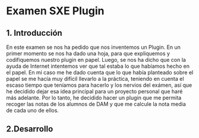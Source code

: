 # Examen SXE Plugin

##  1. Introducción

En este examen se nos ha pedido que nos inventemos un Plugin. En un primer momento se nos ha dado una hoja,
para que expliquemos y codifiquemos nuestro plugin en papel. Luego, se nos ha dicho que con la ayuda de
Internet intentemos ver que tal estaba lo que habíamos hecho en el papel. En mi caso me he dado cuenta que 
lo que había planteado sobre el papel se me hacía muy difícil llevarlo a la práctica, teniendo en cuenta el 
escaso tiempo que teníamos para hacerlo y los nervios del exámen, así que he decidido dejar esa idea principal
para un proyecto personal que haré más adelante. Por lo tanto, he decidido hacer un plugin que me permita recoger
las notas de los alumnos de DAM y que me calcule la nota media de cada uno de ellos.

## 2.Desarrollo